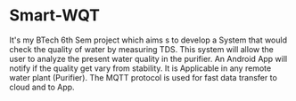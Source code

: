 # Smart-WQT
It's my BTech 6th Sem project which aims s to develop a System that would check the quality of water by 
measuring TDS. This system will allow the user to analyze the present water quality in the 
purifier. An Android App will notify if the quality get vary from stability. It is Applicable 
in any remote water plant (Purifier). The MQTT protocol is used for fast data transfer to cloud 
and to App.
